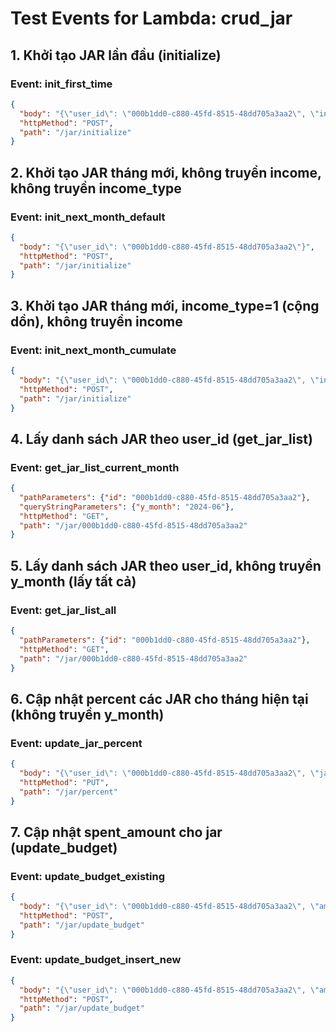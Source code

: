 # Test Events for Lambda: crud_jar

## 1. Khởi tạo JAR lần đầu (initialize)
### Event: init_first_time
```json
{
  "body": "{\"user_id\": \"000b1dd0-c880-45fd-8515-48dd705a3aa2\", \"income\": 10000000}",
  "httpMethod": "POST",
  "path": "/jar/initialize"
}
```

## 2. Khởi tạo JAR tháng mới, không truyền income, không truyền income_type
### Event: init_next_month_default
```json
{
  "body": "{\"user_id\": \"000b1dd0-c880-45fd-8515-48dd705a3aa2\"}",
  "httpMethod": "POST",
  "path": "/jar/initialize"
}
```

## 3. Khởi tạo JAR tháng mới, income_type=1 (cộng dồn), không truyền income
### Event: init_next_month_cumulate
```json
{
  "body": "{\"user_id\": \"000b1dd0-c880-45fd-8515-48dd705a3aa2\", \"income_type\": 1}",
  "httpMethod": "POST",
  "path": "/jar/initialize"
}
```

## 4. Lấy danh sách JAR theo user_id (get_jar_list)
### Event: get_jar_list_current_month
```json
{
  "pathParameters": {"id": "000b1dd0-c880-45fd-8515-48dd705a3aa2"},
  "queryStringParameters": {"y_month": "2024-06"},
  "httpMethod": "GET",
  "path": "/jar/000b1dd0-c880-45fd-8515-48dd705a3aa2"
}
```

## 5. Lấy danh sách JAR theo user_id, không truyền y_month (lấy tất cả)
### Event: get_jar_list_all
```json
{
  "pathParameters": {"id": "000b1dd0-c880-45fd-8515-48dd705a3aa2"},
  "httpMethod": "GET",
  "path": "/jar/000b1dd0-c880-45fd-8515-48dd705a3aa2"
}
```

## 6. Cập nhật percent các JAR cho tháng hiện tại (không truyền y_month)
### Event: update_jar_percent
```json
{
  "body": "{\"user_id\": \"000b1dd0-c880-45fd-8515-48dd705a3aa2\", \"jars\": [ {\"jar_code\": \"NEC\", \"percent\": 50}, {\"jar_code\": \"FFA\", \"percent\": 10}, {\"jar_code\": \"LTSS\", \"percent\": 10}, {\"jar_code\": \"EDU\", \"percent\": 10}, {\"jar_code\": \"PLY\", \"percent\": 10}, {\"jar_code\": \"GIV\", \"percent\": 10} ]}",
  "httpMethod": "PUT",
  "path": "/jar/percent"
}
``` 

## 7. Cập nhật spent_amount cho jar (update_budget)
### Event: update_budget_existing
```json
{
  "body": "{\"user_id\": \"000b1dd0-c880-45fd-8515-48dd705a3aa2\", \"amount\": 100000, \"tranx_type\": \"expense\", \"category_label\": \"EDU\", \"y_month\": \"2024-07\"}",
  "httpMethod": "POST",
  "path": "/jar/update_budget"
}
```

### Event: update_budget_insert_new
```json
{
  "body": "{\"user_id\": \"000b1dd0-c880-45fd-8515-48dd705a3aa2\", \"amount\": 50000, \"tranx_type\": \"expense\", \"category_label\": \"PLY\", \"y_month\": \"2024-08\"}",
  "httpMethod": "POST",
  "path": "/jar/update_budget"
}
``` 